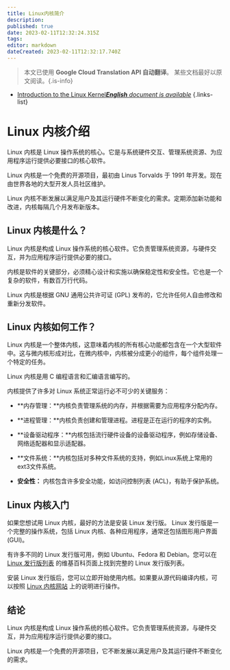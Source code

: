 ```yaml
---
title: Linux内核简介
description: 
published: true
date: 2023-02-11T12:32:24.315Z
tags: 
editor: markdown
dateCreated: 2023-02-11T12:32:17.740Z
---
```


> 本文已使用 **Google Cloud Translation API 自动翻译**。
某些文档最好以原文阅读。{.is-info}



- [Introduction to the Linux Kernel***English** document is available*](/en/Knowledge-base/Linux/introduction-to-the-linux-kernel)
{.links-list}


# Linux 内核介绍

Linux 内核是 Linux 操作系统的核心。它是与系统硬件交互、管理系统资源、为应用程序运行提供必要接口的核心软件。

Linux 内核是一个免费的开源项目，最初由 Linus Torvalds 于 1991 年开发。现在由世界各地的大型开发人员社区维护。

Linux 内核不断发展以满足用户及其运行硬件不断变化的需求。定期添加新功能和改进，内核每隔几个月发布新版本。

## Linux 内核是什么？

Linux 内核是构成 Linux 操作系统的核心软件。它负责管理系统资源，与硬件交互，并为应用程序运行提供必要的接口。

内核是软件的关键部分，必须精心设计和实施以确保稳定性和安全性。它也是一个复杂的软件，有数百万行代码。

Linux 内核是根据 GNU 通用公共许可证 (GPL) 发布的，它允许任何人自由修改和重新分发软件。

## Linux 内核如何工作？

Linux 内核是一个整体内核，这意味着内核的所有核心功能都包含在一个大型软件中。这与微内核形成对比，在微内核中，内核被分成更小的组件，每个组件处理一个特定的任务。

Linux 内核是用 C 编程语言和汇编语言编写的。

内核提供了许多对 Linux 系统正常运行必不可少的关键服务：

- **内存管理：**内核负责管理系统的内存，并根据需要为应用程序分配内存。

- **进程管理：**内核负责创建和管理进程。进程是正在运行的程序的实例。

- **设备驱动程序：**内核包括流行硬件设备的设备驱动程序，例如存储设备、网络适配器和显示适配器。

- **文件系统：**内核包括对多种文件系统的支持，例如Linux系统上常用的ext3文件系统。

- **安全性：** 内核包含许多安全功能，如访问控制列表 (ACL)，有助于保护系统。

## Linux 内核入门

如果您想试用 Linux 内核，最好的方法是安装 Linux 发行版。 Linux 发行版是一个完整的操作系统，包括 Linux 内核、各种应用程序，通常还包括图形用户界面 (GUI)。

有许多不同的 Linux 发行版可用，例如 Ubuntu、Fedora 和 Debian。您可以在 [Linux 发行版列表](https://en.wikipedia.org/wiki/List_of_Linux_distributions) 的维基百科页面上找到完整的 Linux 发行版列表。

安装 Linux 发行版后，您可以立即开始使用内核。如果要从源代码编译内核，可以按照 [Linux 内核网站](https://www.kernel.org/) 上的说明进行操作。

## 结论

Linux 内核是构成 Linux 操作系统的核心软件。它负责管理系统资源，与硬件交互，并为应用程序运行提供必要的接口。

Linux 内核是一个免费的开源项目，它不断发展以满足用户及其运行硬件不断变化的需求。
